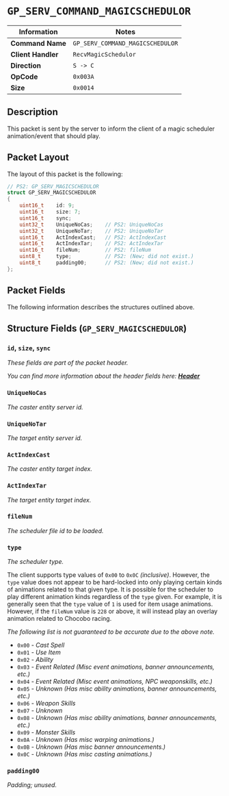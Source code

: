 # `GP_SERV_COMMAND_MAGICSCHEDULOR`

| Information               | Notes |
|---                        |---    |
| **Command Name**          | `GP_SERV_COMMAND_MAGICSCHEDULOR` |
| **Client Handler**        | `RecvMagicSchedulor` |
| **Direction**             | `S -> C` |
| **OpCode**                | `0x003A` |
| **Size**                  | `0x0014` |

## Description

This packet is sent by the server to inform the client of a magic scheduler animation/event that should play.

## Packet Layout

The layout of this packet is the following:

```cpp
// PS2: GP_SERV_MAGICSCHEDULOR
struct GP_SERV_MAGICSCHEDULOR
{
    uint16_t    id: 9;
    uint16_t    size: 7;
    uint16_t    sync;
    uint32_t    UniqueNoCas;    // PS2: UniqueNoCas
    uint32_t    UniqueNoTar;    // PS2: UniqueNoTar
    uint16_t    ActIndexCast;   // PS2: ActIndexCast
    uint16_t    ActIndexTar;    // PS2: ActIndexTar
    uint16_t    fileNum;        // PS2: fileNum
    uint8_t     type;           // PS2: (New; did not exist.)
    uint8_t     padding00;      // PS2: (New; did not exist.)
};
```

## Packet Fields

The following information describes the structures outlined above.

## Structure Fields (`GP_SERV_MAGICSCHEDULOR`)

### `id`, `size`, `sync`

_These fields are part of the packet header._

_You can find more information about the header fields here: [**Header**](/world/HEADER.md)_

### `UniqueNoCas`

_The caster entity server id._

### `UniqueNoTar`

_The target entity server id._

### `ActIndexCast`

_The caster entity target index._

### `ActIndexTar`

_The target entity target index._

### `fileNum`

_The scheduler file id to be loaded._

### `type`

_The scheduler type._

The client supports type values of `0x00` to `0x0C` _(inclusive)_. However, the `type` value does not appear to be hard-locked into only playing certain kinds of animations related to that given type. It is possible for the scheduler to play different animation kinds regardless of the `type` given. For example, it is generally seen that the `type` value of `1` is used for item usage animations. However, if the `fileNum` value is `228` or above, it will instead play an overlay animation related to Chocobo racing.

_The following list is not guaranteed to be accurate due to the above note._

  - `0x00` - _Cast Spell_
  - `0x01` - _Use Item_
  - `0x02` - _Ability_
  - `0x03` - _Event Related (Misc event animations, banner announcements, etc.)_
  - `0x04` - _Event Related (Misc event animations, NPC weaponskills, etc.)_
  - `0x05` - _Unknown (Has misc ability animations, banner announcements, etc.)_
  - `0x06` - _Weapon Skills_
  - `0x07` - _Unknown_
  - `0x08` - _Unknown (Has misc ability animations, banner announcements, etc.)_
  - `0x09` - _Monster Skills_
  - `0x0A` - _Unknown (Has misc warping animations.)_
  - `0x0B` - _Unknown (Has misc banner announcements.)_
  - `0x0C` - _Unknown (Has misc casting animations.)_

### `padding00`

_Padding; unused._
